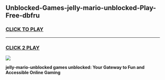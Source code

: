 
## Unblocked-Games-jelly-mario-unblocked-Play-Free-dbfru
<h3>
<a href="https://premium76.site?title=jelly-mario-unblocked&ref=10A">CLICK TO PLAY</a></h3>
<hr>

<h3>
<a href="https://premium76.site?title=jelly-mario-unblocked&ref=10A">CLICK 2 PLAY</a>
  
</h3>

<a href="https://premium76.site?title=jelly-mario-unblocked&ref=10A"><img src="https://clearcache.store/games.png"></a>


**jelly-mario-unblocked games unblocked: Your Gateway to Fun and Accessible Online Gaming**
